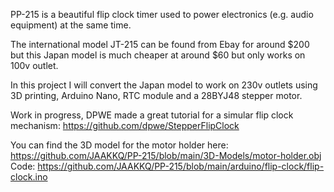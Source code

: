 PP-215 is a beautiful flip clock timer used to power electronics (e.g. audio equipment) at the same time.

The international model JT-215 can be found from Ebay for around $200 but this Japan model is much cheaper at around $60 but only works on 100v outlet.

In this project I will convert the Japan model to work on 230v outlets using 3D printing, Arduino Nano, RTC module and a 28BYJ48 stepper motor.

Work in progress, DPWE made a great tutorial for a simular flip clock mechanism: https://github.com/dpwe/StepperFlipClock

You can find the 3D model for the motor holder here: https://github.com/JAAKKQ/PP-215/blob/main/3D-Models/motor-holder.obj
Code: https://github.com/JAAKKQ/PP-215/blob/main/arduino/flip-clock/flip-clock.ino